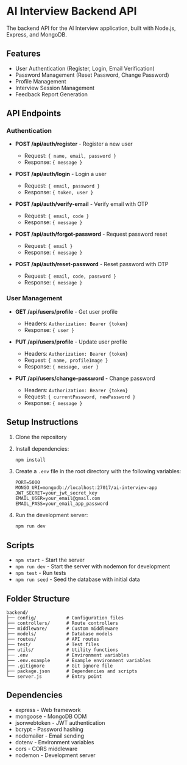 # AI Interview Backend API

The backend API for the AI Interview application, built with Node.js, Express, and MongoDB.

## Features

- User Authentication (Register, Login, Email Verification)
- Password Management (Reset Password, Change Password)
- Profile Management
- Interview Session Management
- Feedback Report Generation

## API Endpoints

### Authentication

- **POST /api/auth/register** - Register a new user
  - Request: `{ name, email, password }`
  - Response: `{ message }`

- **POST /api/auth/login** - Login a user
  - Request: `{ email, password }`
  - Response: `{ token, user }`

- **POST /api/auth/verify-email** - Verify email with OTP
  - Request: `{ email, code }`
  - Response: `{ message }`

- **POST /api/auth/forgot-password** - Request password reset
  - Request: `{ email }`
  - Response: `{ message }`

- **POST /api/auth/reset-password** - Reset password with OTP
  - Request: `{ email, code, password }`
  - Response: `{ message }`

### User Management

- **GET /api/users/profile** - Get user profile
  - Headers: `Authorization: Bearer {token}`
  - Response: `{ user }`

- **PUT /api/users/profile** - Update user profile
  - Headers: `Authorization: Bearer {token}`
  - Request: `{ name, profileImage }`
  - Response: `{ message, user }`

- **PUT /api/users/change-password** - Change password
  - Headers: `Authorization: Bearer {token}`
  - Request: `{ currentPassword, newPassword }`
  - Response: `{ message }`

## Setup Instructions

1. Clone the repository
2. Install dependencies:

   ```bash
   npm install
   ```

3. Create a `.env` file in the root directory with the following variables:

   ```env
   PORT=5000
   MONGO_URI=mongodb://localhost:27017/ai-interview-app
   JWT_SECRET=your_jwt_secret_key
   EMAIL_USER=your_email@gmail.com
   EMAIL_PASS=your_email_app_password
   ```

4. Run the development server:

   ```bash
   npm run dev
   ```

## Scripts

- `npm start` - Start the server
- `npm run dev` - Start the server with nodemon for development
- `npm test` - Run tests
- `npm run seed` - Seed the database with initial data

## Folder Structure

```plaintext
backend/
├── config/           # Configuration files
├── controllers/      # Route controllers
├── middleware/       # Custom middleware
├── models/           # Database models
├── routes/           # API routes
├── test/             # Test files
├── utils/            # Utility functions
├── .env              # Environment variables
├── .env.example      # Example environment variables
├── .gitignore        # Git ignore file
├── package.json      # Dependencies and scripts
└── server.js         # Entry point
```

## Dependencies

- express - Web framework
- mongoose - MongoDB ODM
- jsonwebtoken - JWT authentication
- bcrypt - Password hashing
- nodemailer - Email sending
- dotenv - Environment variables
- cors - CORS middleware
- nodemon - Development server
